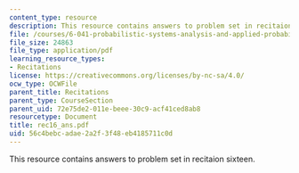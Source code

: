```yaml
---
content_type: resource
description: This resource contains answers to problem set in recitaion sixteen.
file: /courses/6-041-probabilistic-systems-analysis-and-applied-probability-spring-2006/56c4bebcadae2a2f3f48eb4185711c0d_rec16_ans.pdf
file_size: 24863
file_type: application/pdf
learning_resource_types:
- Recitations
license: https://creativecommons.org/licenses/by-nc-sa/4.0/
ocw_type: OCWFile
parent_title: Recitations
parent_type: CourseSection
parent_uid: 72e75de2-011e-beee-30c9-acf41ced8ab8
resourcetype: Document
title: rec16_ans.pdf
uid: 56c4bebc-adae-2a2f-3f48-eb4185711c0d
---
```

This resource contains answers to problem set in recitaion sixteen.